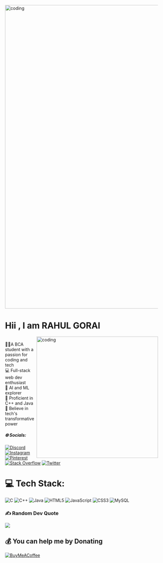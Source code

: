 <img align="centre" alt="coding" width="1000" src="https://logicmojo.com/assets/dist/new_pages/images/js-gif.gif">
<h1>Hii , I am RAHUL GORAI</h1>
<img align="right" alt="coding" width="400" src="https://cdn.dribbble.com/users/1162077/screenshots/3848914/media/7ed7d5ca074b48b328150e5a231e8d1f.gif">
<br>👨‍💻A BCA student with a passion for coding and tech<br>💻 Full-stack web dev enthusiast<br>🤖 AI and ML explorer<br>🚀 Proficient in C++ and Java<br>🌟 Believe in tech's transformative power


##### 🌐 Socials:
[![Discord](https://img.shields.io/badge/Discord-%237289DA.svg?logo=discord&logoColor=white)](https://discord.gg/r4hul07) [![Instagram](https://img.shields.io/badge/Instagram-%23E4405F.svg?logo=Instagram&logoColor=white)](https://instagram.com/r4hul.exe) [![Pinterest](https://img.shields.io/badge/Pinterest-%23E60023.svg?logo=Pinterest&logoColor=white)](https://pinterest.com/rahulgorai7739) [![Stack Overflow](https://img.shields.io/badge/-Stackoverflow-FE7A16?logo=stack-overflow&logoColor=white)](https://stackoverflow.com/users/22759786) [![Twitter](https://img.shields.io/badge/Twitter-%231DA1F2.svg?logo=Twitter&logoColor=white)](https://twitter.com/r4hul73)

# 💻 Tech Stack:
![C](https://img.shields.io/badge/c-%2300599C.svg?style=for-the-badge&logo=c&logoColor=white) ![C++](https://img.shields.io/badge/c++-%2300599C.svg?style=for-the-badge&logo=c%2B%2B&logoColor=white) ![Java](https://img.shields.io/badge/java-%23ED8B00.svg?style=for-the-badge&logo=openjdk&logoColor=white) ![HTML5](https://img.shields.io/badge/html5-%23E34F26.svg?style=for-the-badge&logo=html5&logoColor=white) ![JavaScript](https://img.shields.io/badge/javascript-%23323330.svg?style=for-the-badge&logo=javascript&logoColor=%23F7DF1E) ![CSS3](https://img.shields.io/badge/css3-%231572B6.svg?style=for-the-badge&logo=css3&logoColor=white) ![MySQL](https://img.shields.io/badge/mysql-%2300000f.svg?style=for-the-badge&logo=mysql&logoColor=white)

### ✍️ Random Dev Quote
![](https://quotes-github-readme.vercel.app/api?type=horizontal&theme=radical)


  ## 💰 You can help me by Donating
  [![BuyMeACoffee](https://img.shields.io/badge/Buy%20Me%20a%20Coffee-ffdd00?style=for-the-badge&logo=buy-me-a-coffee&logoColor=black)](https://buymeacoffee.com/rahulgoraiu) 

